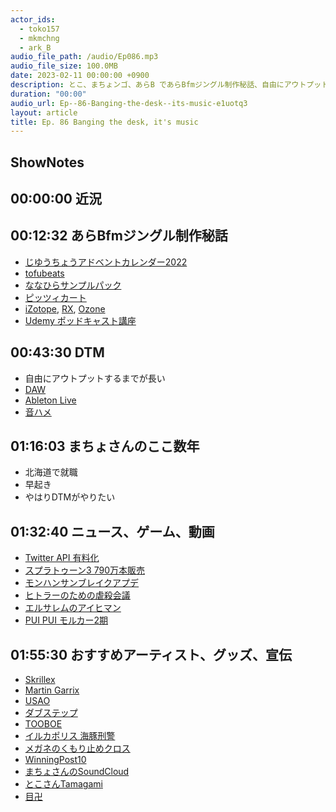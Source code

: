 ```yaml
---
actor_ids:
  - toko157
  - mkmchng
  - ark_B
audio_file_path: /audio/Ep086.mp3
audio_file_size: 100.0MB
date: 2023-02-11 00:00:00 +0900
description: とこ、まちょンゴ、あらB であらBfmジングル制作秘話、自由にアウトプットするまでが長いDTM、まちょさんの近況話、PUI PUI モルカー2期、Skrillex、Martin Garrix などについて話しました。
duration: "00:00"
audio_url: Ep--86-Banging-the-desk--its-music-e1uotq3
layout: article
title: Ep. 86 Banging the desk, it's music
---
```

## ShowNotes

## 00:00:00 近況

## 00:12:32 あらBfmジングル制作秘話

* [じゆうちょうアドベントカレンダー2022](https://adventar.org/calendars/8066)
* [tofubeats](https://www.tofubeats.com/)
* [ななひらサンプルパック](https://sonicwire.com/product/B1824)
* [ピッツィカート](https://bit.ly/3JXQGKB)
* [iZotope](https://www.izotope.com/), [RX](https://www.izotope.com/en/products/rx.html), [Ozone](https://www.izotope.com/en/products/ozone.html)
* [Udemy ポッドキャスト講座](https://www.udemy.com/course/mv7master/)

## 00:43:30 DTM

* 自由にアウトプットするまでが長い
* [DAW](https://www.dtmstation.com/archives/51928188.html)
* [Ableton Live](https://www.ableton.com/ja/live/)
* [音ハメ](https://hhc3.hatenablog.com/entry/2019/04/17/233841)

## 01:16:03 まちょさんのここ数年

* 北海道で就職
* 早起き
* やはりDTMがやりたい

## 01:32:40 ニュース、ゲーム、動画

* [Twitter API 有料化](https://twitter.com/TwitterDev/status/1621026986784337922?s=20&t=zkTRmGRtdwgEYMJwcpzORA)
* [スプラトゥーン3 790万本販売](https://game.watch.impress.co.jp/docs/news/1454038.html)
* [モンハンサンブレイクアプデ](https://gamewith.jp/mhrize/article/show/260760)
* [ヒトラーのための虐殺会議](https://klockworx-v.com/conference/)
* [エルサレムのアイヒマン](https://ja.wikipedia.org/wiki/%E3%82%A8%E3%83%AB%E3%82%B5%E3%83%AC%E3%83%A0%E3%81%AE%E3%82%A2%E3%82%A4%E3%83%92%E3%83%9E%E3%83%B3)
* [PUI PUI モルカー2期](https://video.tv-tokyo.co.jp/molcar/)

## 01:55:30 おすすめアーティスト、グッズ、宣伝

* [Skrillex](https://www.youtube.com/user/TheOfficialSkrillex)
* [Martin Garrix](https://www.youtube.com/channel/UC5H_KXkPbEsGs0tFt8R35mA)
* [USAO](https://www.youtube.com/@USAO926)
* [ダブステップ](https://ja.wikipedia.org/wiki/%E3%83%80%E3%83%96%E3%82%B9%E3%83%86%E3%83%83%E3%83%97)
* [TOOBOE](https://www.youtube.com/@TOOBOE_john)
* [イルカポリス 海豚刑警](https://www.youtube.com/@iruka527)
* [メガネのくもり止めクロス](https://amzn.to/3XmNues)
* [WinningPost10](https://www.gamecity.ne.jp/winningpost10/)
* [まちょさんのSoundCloud](https://soundcloud.com/minamimarikadaisukiclub)
* [とこさんTamagami](https://music.apple.com/ph/album/tamagami-single/1610339481)
* [目卍](https://twitter.com/mesvastika)